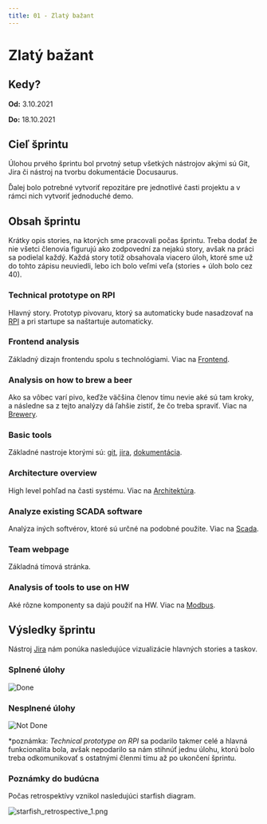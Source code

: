 ```yaml
---
title: 01 - Zlatý bažant
---
```


# Zlatý bažant

## Kedy?

**Od:** 3.10.2021

**Do:** 18.10.2021

## Cieľ šprintu

Úlohou prvého šprintu bol prvotný setup všetkých nástrojov akými sú Git, Jira či nástroj na tvorbu dokumentácie Docusaurus.

Ďalej bolo potrebné vytvoriť repozitáre pre jednotlivé časti projektu a v rámci nich vytvoriť jednoduché demo.

## Obsah šprintu

Krátky opis stories, na ktorých sme pracovali počas šprintu. Treba dodať že nie všetci členovia figurujú ako zodpovední za nejakú story, avšak na práci sa podielal každý. Každá story totiž obsahovala viacero úloh, ktoré sme už do tohto zápisu neuviedli, lebo ich bolo veľmi veľa (stories + úloh bolo cez 40).

### Technical prototype on RPI

Hlavný story. Prototyp pivovaru, ktorý sa automaticky bude nasadzovať na [RPI](../../technical-doc/guide/rpi.md) a pri startupe sa naštartuje automaticky.

### Frontend analysis

Základný dizajn frontendu spolu s technológiami. Viac na [Frontend](../../technical-doc/architecture/frontend.md).

### Analysis on how to brew a beer

Ako sa vôbec varí pivo, keďže väčšina členov tímu nevie aké sú tam kroky, a následne sa z tejto analýzy dá ľahšie zistiť, že čo treba spraviť. Viac na [Brewery](../../technical-doc/analysis/brewery.md).

### Basic tools

Základné nastroje ktorými sú: [git](../methodics/git.md), [jira](../methodics/jira.md), [dokumentácia](http://team06-21.studenti.fiit.stuba.sk/docs).

### Architecture overview

High level pohľad na časti systému. Viac na [Architektúra](../../technical-doc/architecture/database.mdx).

### Analyze existing SCADA software

Analýza iných softvérov, ktoré sú určné na podobné použite. Viac na [Scada](../../technical-doc/analysis/scada.md).

### Team webpage

Základná tímová stránka.

### Analysis of tools to use on HW

Aké rôzne komponenty sa dajú použiť na HW. Viac na [Modbus](../../technical-doc/analysis/modbus.md).

## Výsledky šprintu

Nástroj [Jira](../methodics/jira.md) nám ponúka nasledujúce vizualizácie hlavných stories a taskov.

### Splnené úlohy

![Done](/img/sprints/sprint-01-1.png)

### Nesplnené úlohy

![Not Done](/img/sprints/sprint-01-2.png)

\*poznámka: _Technical prototype on RPI_ sa podarilo takmer celé a hlavná funkcionalita bola, avšak nepodarilo sa nám stihnúť jednu úlohu, ktorú bolo treba odkomunikovať s ostatnými členmi tímu až po ukončení šprintu.

### Poznámky do budúcna

Počas retrospektívy vznikol nasledujúci starfish diagram.

![starfish_retrospective_1.png](/img/starfish_retrospective_1.png)
